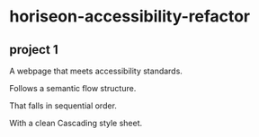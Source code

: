 # horiseon-accessibility-refactor

## project 1

A webpage that meets accessibility standards.

Follows a semantic flow structure.

That falls in sequential order.

With a clean Cascading style sheet.
